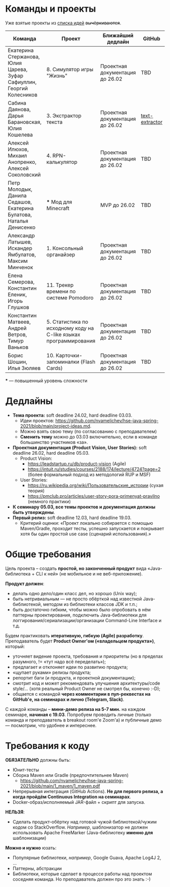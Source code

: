 Команды и проекты
=================

Уже взятые проекты из [списка идей](https://github.com/nvamelichev/hse-java-spring-2021/blob/main/project-ideas.md) ~~вычёркиваются~~.

| Команда | Проект | Ближайший дедлайн | GitHub |
| ------- | ------ | ----------------- | ------ |
| Екатерина Стержанова, <br> Юлия Царева, <br> Зуфар Сафиуллин, <br> Георгий Колесников | 8. Симулятор игры "Жизнь" | Проектная документация до 26.02 | TBD |
| Сабина Даянова, <br> Дарья Барановская, <br> Юлия Кошелева | 3. Экстрактор текста | Проектная документация до 26.02 | [text-extractor](https://github.com/sabinadayanova/text-extractor) |
| Алексей Илюхов, <br> Михаил Анопренко, <br> Алексей Соколовский | 4. RPN-калькулятор | Проектная документация до 26.02 | TBD |
| Петр Молодык, <br> Данила Седашов, <br> Екатерина Булатова, <br> Наталья Денисенко | **\*** Мод для Minecraft | MVP до 26.02 | TBD |
| Александр Латышев, <br> Искандер Ямбулатов, <br> Максим Минченок | 1. Консольный органайзер | Проектная документация до 26.02 | TBD |
| Елена Семерова, <br> Константин Еленик, <br> Игорь Глушков | 11. Трекер времени по системе Pomodoro | Проектная документация до 26.02 | TBD |
| Константин Матвеев, <br> Андрей Ветров, <br> Тимур Ваньков | 5. Статистика по исходному коду на C-like языках программирования | Проектная документация до 26.02 | TBD |
| Борис Шошин, <br> Илья Зюляев | 10. Карточки-запоминалки (Flash Cards) | Проектная документация до 26.02 | TBD |

**\*** &mdash; повышенный уровень сложности

Дедлайны
=================
- **Тема проекта:** soft deadline 24.02, hard deadline 03.03.
  - Идеи проектов: https://github.com/nvamelichev/hse-java-spring-2021/blob/main/project-ideas.md.
  - Можно взять свою тему (по согласованию с преподавателем)
  - **Сменить тему** можно до 03.03 включительно, если в команде большинство участников «за».
- **Проектная документация (Product Vision, User Stories):** soft deadline 26.02, hard deadline 05.03.
  - Product Vision:
    - https://leadstartup.ru/db/product-vision (Agile)
    - https://intuit.ru/studies/courses/2188/174/lecture/4724?page=2 (более формальный подход из методологий RUP и MSF)
  - User Stories:
    - https://ru.wikipedia.org/wiki/Пользовательские_истории (сухая теория)
    - https://pmclub.pro/articles/user-story-pora-primenyat-pravilno (немного практики)
- **К семинару 05.03, все темы проектов и документация должны быть утверждены**.
- **Первый релиз:** soft deadline 12.03, hard deadline 19.03.
  - Критерий оценки: «Проект локально собирается с помощью Maven/Gradle, проходит тесты, успешно запускается и покрывает хотя бы один простой use case (сценарий использования).»

Общие требования
================
Цель проекта – создать **простой, но законченный продукт** вида «Java-библиотека + CLI к ней» (не мобильное и не веб-приложение).

**Продукт должен**:
  * делать одно дело/один класс дел, но хорошо (Unix way);
  * быть нетривиальным — не просто обёрткой над известной Java-библиотекой, методом из библиотеки классов JDK и т.п.;
  * быть достаточно гибким, чтобы можно было опробовать в нём паттерны проектирования, подключить Java-библиотеки для логгирования/сериализации/организации Command-Line Interface и т.д.

Будем практиковать **итеративную, гибкую (Agile) разработку**. Преподаватель будет **Product Owner'ом («владельцем продукта»)**, который:
* уточняет видение проекта, требования и приоритеты (но в пределах разумного, != «тут надо всё переделать»);
* предлагает и отклоняет идеи по развитию продукта;
* «щупает руками» релизы продукта;
* репортит баги (и продукта, и проектной документации);
* смотрит код и может рекомендовать улучшения архитектуры/code style/... (хотя реальный Product Owner не смотрел бы, конечно :-D);
* общается с командой **через комментарии в пул-реквестах на GitHub'е, на семинарах и лично (Telegram, Slack)**.

С каждой команды – **мини-демо релиза на 5-7 мин.** на каждом семинаре, **начиная с 19.03**. Попробуем проводить личные (только команда и преподаватель в breakout room'е Zoom'а) и публичные демо &mdash; посмотрим, что удобнее и интереснее.

Требования к коду
=================

**ОБЯЗАТЕЛЬНО** должны быть:
  * Юнит-тесты
  * Сборка Maven или Gradle (предпочтительнее Maven)
    * https://github.com/nvamelichev/hse-java-spring-2021/blob/main/1_maven/1_maven.pdf
  * Непрерывная интеграция (GitHub Actions). **Не для первого релиза, а когда пройдём Continuous Integration на семинарах**.
  * Docker-образ/исполняемый JAR-файл + скрипт для запуска.

**НЕЛЬЗЯ**:
  * Сделать продукт-обёртку над готовой чужой библиотекой/чужим кодом со StackOverflow. *Например*, шаблонизатор не должен использовать Apache FreeMarker (Java-библиотеку **именно для** шаблонизации)

**Можно и нужно** юзать:
  * Популярные библиотеки, *например*, Google Guava, Apache Log4J 2, &hellip;
  * Паттерны, абстракции
  * Библиотеки, которые сделает в процессе работы над проектом соседняя команда. Но преподаватель должен про это знать :-)
